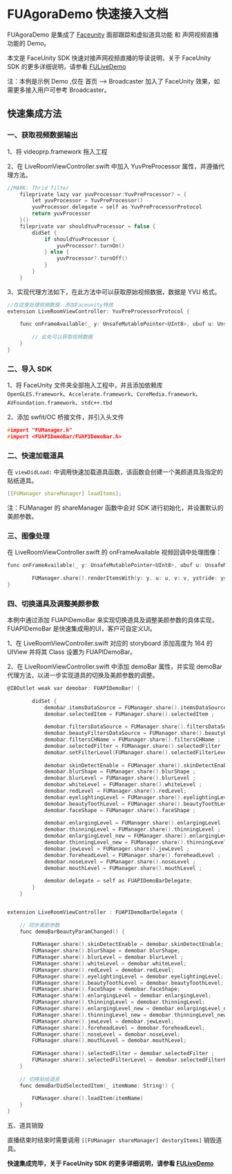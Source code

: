 # FUAgoraDemo 快速接入文档

FUAgoraDemo 是集成了 [Faceunity](https://github.com/Faceunity/FULiveDemo/tree/dev) 面部跟踪和虚拟道具功能 和 声网视频直播 功能的 Demo。

本文是 FaceUnity SDK 快速对接声网视频直播的导读说明，关于 FaceUnity SDK 的更多详细说明，请参看 [FULiveDemo](https://github.com/Faceunity/FULiveDemo/tree/dev)

注：本例是示例 Demo ,仅在 首页 --> Broadcaster 加入了 FaceUnity 效果，如需更多接入用户可参考 Broadcaster。


## 快速集成方法

### 一、获取视频数据输出

1、将 videoprp.framework 拖入工程

2、在 LiveRoomViewController.swift 中加入 YuvPreProcessor 属性，并遵循代理方法。

```C
//MARK: Thrid filter
    fileprivate lazy var yuvProcessor:YuvPreProcessor? = {
        let yuvProcessor = YuvPreProcessor()
        yuvProcessor.delegate = self as YuvPreProcessorProtocol
        return yuvProcessor
    }()
    fileprivate var shouldYuvProcessor = false {
        didSet {
            if shouldYuvProcessor {
                yuvProcessor?.turnOn()
            } else {
                yuvProcessor?.turnOff()
            }
        }
    }
```

3、实现代理方法如下，在此方法中可以获取原始视频数据，数据是 YVU 格式。

```C
//在这里处理视频数据，添加Faceunity特效
extension LiveRoomViewController: YuvPreProcessorProtocol {
    
    func onFrameAvailable(_ y: UnsafeMutablePointer<UInt8>, ubuf u: UnsafeMutablePointer<UInt8>, vbuf v: UnsafeMutablePointer<UInt8>, ystride: Int32, ustride: Int32, vstride: Int32, width: Int32, height: Int32) {
        
        // 此处可以获取视频数据
    }
}
```

### 二、导入 SDK

1、将 FaceUnity 文件夹全部拖入工程中，并且添加依赖库 `OpenGLES.framework`、`Accelerate.framework`、`CoreMedia.framework`、`AVFoundation.framework`、`stdc++.tbd`

2、添加 swfit/OC 桥接文件，并引入头文件

```c
#import "FUManager.h"
#import <FUAPIDemoBar/FUAPIDemoBar.h>
```

### 二、快速加载道具

在 `viewDidLoad:` 中调用快速加载道具函数，该函数会创建一个美颜道具及指定的贴纸道具。

```c
[[FUManager shareManager] loadItems];
```

注：FUManager 的 shareManager 函数中会对 SDK 进行初始化，并设置默认的美颜参数。

### 三、图像处理

在 LiveRoomViewController.swift 的 onFrameAvailable 视频回调中处理图像：

```c
func onFrameAvailable(_ y: UnsafeMutablePointer<UInt8>, ubuf u: UnsafeMutablePointer<UInt8>, vbuf v: UnsafeMutablePointer<UInt8>, ystride: Int32, ustride: Int32, vstride: Int32, width: Int32, height: Int32) {
        
        FUManager.share().renderItemsWith(y: y, u: u, v: v, ystride: ystride, ustride: ustride, vstride: vstride, width: width, height: height)
}
```

### 四、切换道具及调整美颜参数

本例中通过添加 FUAPIDemoBar 来实现切换道具及调整美颜参数的具体实现，FUAPIDemoBar 是快速集成用的UI，客户可自定义UI。

1、在 LiveRoomViewController.swift  对应的 storyboard 添加高度为 164 的 UIView 并将其 Class 设置为 FUAPIDemoBar。

2、在 LiveRoomViewController.swift  中添加 demoBar 属性，并实现 demoBar 代理方法，以进一步实现道具的切换及美颜参数的调整。

```C
@IBOutlet weak var demobar: FUAPIDemoBar! {
        
        didSet {
            demobar.itemsDataSource = FUManager.share().itemsDataSource;
            demobar.selectedItem = FUManager.share().selectedItem ;
            
            demobar.filtersDataSource = FUManager.share().filtersDataSource ;
            demobar.beautyFiltersDataSource = FUManager.share().beautyFiltersDataSource ;
            demobar.filtersCHName = FUManager.share().filtersCHName ;
            demobar.selectedFilter = FUManager.share().selectedFilter ;
            demobar.setFilterLevel(FUManager.share().selectedFilterLevel, forFilter: FUManager.share().selectedFilter)
            
            demobar.skinDetectEnable = FUManager.share().skinDetectEnable;
            demobar.blurShape = FUManager.share().blurShape ;
            demobar.blurLevel = FUManager.share().blurLevel ;
            demobar.whiteLevel = FUManager.share().whiteLevel ;
            demobar.redLevel = FUManager.share().redLevel;
            demobar.eyelightingLevel = FUManager.share().eyelightingLevel ;
            demobar.beautyToothLevel = FUManager.share().beautyToothLevel ;
            demobar.faceShape = FUManager.share().faceShape ;
            
            demobar.enlargingLevel = FUManager.share().enlargingLevel ;
            demobar.thinningLevel = FUManager.share().thinningLevel ;
            demobar.enlargingLevel_new = FUManager.share().enlargingLevel_new ;
            demobar.thinningLevel_new = FUManager.share().thinningLevel_new ;
            demobar.jewLevel = FUManager.share().jewLevel ;
            demobar.foreheadLevel = FUManager.share().foreheadLevel ;
            demobar.noseLevel = FUManager.share().noseLevel ;
            demobar.mouthLevel = FUManager.share().mouthLevel ;
            
            demobar.delegate = self as FUAPIDemoBarDelegate;
        }
    }
```

```C

extension LiveRoomViewController : FUAPIDemoBarDelegate {
    
    // 同步美颜参数
    func demoBarBeautyParamChanged() {
        
        FUManager.share().skinDetectEnable = demobar.skinDetectEnable;
        FUManager.share().blurShape = demobar.blurShape;
        FUManager.share().blurLevel = demobar.blurLevel ;
        FUManager.share().whiteLevel = demobar.whiteLevel;
        FUManager.share().redLevel = demobar.redLevel;
        FUManager.share().eyelightingLevel = demobar.eyelightingLevel;
        FUManager.share().beautyToothLevel = demobar.beautyToothLevel;
        FUManager.share().faceShape = demobar.faceShape;
        FUManager.share().enlargingLevel = demobar.enlargingLevel;
        FUManager.share().thinningLevel = demobar.thinningLevel;
        FUManager.share().enlargingLevel_new = demobar.enlargingLevel_new;
        FUManager.share().thinningLevel_new = demobar.thinningLevel_new;
        FUManager.share().jewLevel = demobar.jewLevel;
        FUManager.share().foreheadLevel = demobar.foreheadLevel;
        FUManager.share().noseLevel = demobar.noseLevel;
        FUManager.share().mouthLevel = demobar.mouthLevel;
        
        FUManager.share().selectedFilter = demobar.selectedFilter ;
        FUManager.share().selectedFilterLevel = demobar.selectedFilterLevel;
    }
    
    // 切换贴纸道具
    func demoBarDidSelectedItem(_ itemName: String!) {
        
        FUManager.share().loadItem(itemName)
    }
}
```

五、道具销毁


直播结束时结束时需要调用 `[[FUManager shareManager] destoryItems]`  销毁道具。

**快速集成完毕，关于 FaceUnity SDK 的更多详细说明，请参看 [FULiveDemo](https://github.com/Faceunity/FULiveDemo/tree/dev)**